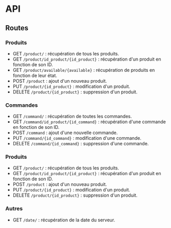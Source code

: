 <h1>API</h1>

<h2>Routes</h2>

<h3>Produits</h3>
<ul>
  <li>GET <code>/product/</code> : récupération de tous les produits.</li>
  <li>GET <code>/product/id_product/{id_product}</code> : récupération d'un produit en fonction de son ID.</li>
  <li>GET <code>/product/available/{available}</code> : récupération de produits en fonction de leur état.</li>
  <li>POST <code>/product</code> : ajout d'un nouveau produit.</li>
  <li>PUT <code>/product/{id_product}</code> : modification d'un produit.</li>
  <li>DELETE <code>/product/{id_product}</code> : suppression d'un produit.</li>
</ul>

<h3>Commandes</h3>
<ul>
  <li>GET <code>/command/</code> : récupération de toutes les commandes.</li>
  <li>GET <code>/command/id_product/{id_command}</code> : récupération d'une commande en fonction de son ID.</li>
  <li>POST <code>/command</code> : ajout d'une nouvelle commande.</li>
  <li>PUT <code>/command/{id_command}</code> : modification d'une commande.</li>
  <li>DELETE <code>/command/{id_command}</code> : suppression d'une commande.</li>
</ul>

<h3>Produits</h3>
<ul>
  <li>GET <code>/product/</code> : récupération de tous les produits.</li>
  <li>GET <code>/product/id_product/{id_product}</code> : récupération d'un produit en fonction de son ID.</li>
  <li>POST <code>/product</code> : ajout d'un nouveau produit.</li>
  <li>PUT <code>/product/{id_product}</code> : modification d'un produit.</li>
  <li>DELETE <code>/product/{id_product}</code> : suppression d'un produit.</li>
</ul>

<h3>Autres</h3>
<ul>
  <li>GET <code>/date/</code> : récupération de la date du serveur.</li>
</ul>